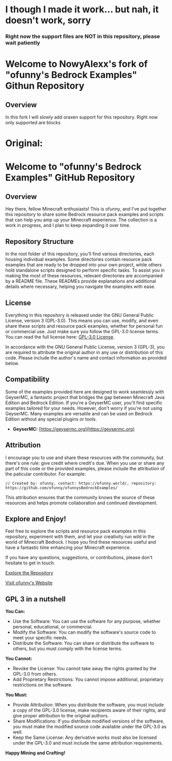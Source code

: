 # I though I made it work... but nah, it doesn't work, sorry

















### Right now the support files are NOT in this repository, please wait patiently

# Welcome to NowyAlexx's fork of "ofunny's Bedrock Examples" Githun Repository

## Overview

In this fork I will slowly add oraxen support for this repository.
Right now only supported are blocks

# Original:

# Welcome to "ofunny's Bedrock Examples" GitHub Repository

## Overview

Hey there, fellow Minecraft enthusiasts! This is ofunny, and I've put together this repository to share some Bedrock resource pack examples and scripts that can help you amp up your Minecraft experience. The collection is a work in progress, and I plan to keep expanding it over time.

## Repository Structure

In the root folder of this repository, you'll find various directories, each housing individual examples. Some directories contain resource pack examples that are ready to be dropped into your own project, while others hold standalone scripts designed to perform specific tasks. To assist you in making the most of these resources, relevant directories are accompanied by a README file. These READMEs provide explanations and additional details where necessary, helping you navigate the examples with ease.

## License

Everything in this repository is released under the GNU General Public License, version 3 (GPL-3.0). This means you can use, modify, and even share these scripts and resource pack examples, whether for personal fun or commercial use. Just make sure you follow the GPL-3.0 license terms. You can read the full license here: [GPL-3.0 License](https://github.com/ofunny/ofunnysBedrockExamples/blob/main/LICENSE).

In accordance with the GNU General Public License, version 3 (GPL-3), you are required to attribute the original author in any use or distribution of this code. Please include the author's name and contact information as provided below.

## Compatibility

Some of the examples provided here are designed to work seamlessly with GeyserMC, a fantastic project that bridges the gap between Minecraft Java Edition and Bedrock Edition. If you're a GeyserMC user, you'll find specific examples tailored for your needs. However, don't worry if you're not using GeyserMC. Many examples are versatile and can be used on Bedrock Edition without any special plugins or tools.

- **GeyserMC:** [https://geysermc.org](https://geysermc.org)

## Attribution

I encourage you to use and share these resources with the community, but there's one rule: give credit where credit's due. When you use or share any part of this code or the provided examples, please include the attribution of the paticular contributor. For example: 

```
// Created by: ofunny, contact: https://ofunny.world/, repository: https://github.com/ofunny/ofunnysBedrockExamples/
```

This attribution ensures that the community knows the source of these resources and helps promote collaboration and continued development.

## Explore and Enjoy!

Feel free to explore the scripts and resource pack examples in this repository, experiment with them, and let your creativity run wild in the world of Minecraft Bedrock. I hope you find these resources useful and have a fantastic time enhancing your Minecraft experience.

If you have any questions, suggestions, or contributions, please don't hesitate to get in touch.

[Explore the Repository](https://github.com/ofunny/ofunnysBedrockExamples)

[Visit ofunny's Website](https://ofunny.world)

## GPL 3 in a nutshell

**You Can:**
- Use the Software: You can use the software for any purpose, whether personal, educational, or commercial.
- Modify the Software: You can modify the software's source code to meet your specific needs.
- Distribute the Software: You can share or distribute the software to others, but you must comply with the license terms.

**You Cannot:**
- Revoke the License: You cannot take away the rights granted by the GPL-3.0 from others.
- Add Proprietary Restrictions: You cannot impose additional, proprietary restrictions on the software.

**You Must:**
- Provide Attribution: When you distribute the software, you must include a copy of the GPL-3.0 license, make recipients aware of their rights, and give proper attribution to the original authors.
- Share Modifications: If you distribute modified versions of the software, you must make the modified source code available under the GPL-3.0 as well.
- Keep the Same License: Any derivative works must also be licensed under the GPL-3.0 and must include the same attribution requirements.

**Happy Mining and Crafting!**
